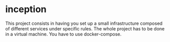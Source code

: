 # inception

This project consists in having you set up a small infrastructure composed of different services under specific rules. The whole project has to be done in a virtual machine. You have to use docker-compose.
